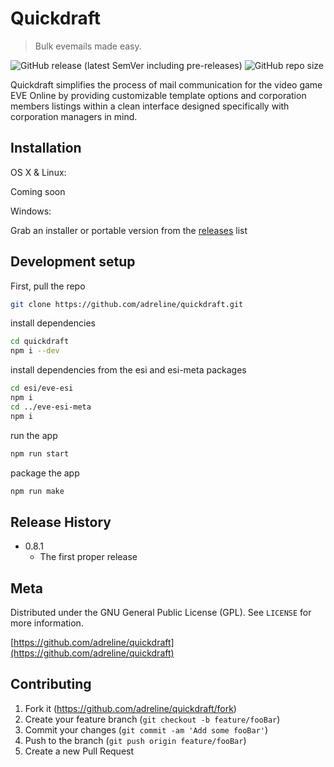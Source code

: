 # Quickdraft
> Bulk evemails made easy.

![GitHub release (latest SemVer including pre-releases)](https://img.shields.io/github/v/release/adreline/quickdraft?include_prereleases)
![GitHub repo size](https://img.shields.io/github/repo-size/adreline/quickdraft)

Quickdraft simplifies the process of mail communication for the video game EVE Online by providing customizable template options and corporation members listings within a clean interface designed specifically with corporation managers in mind.

## Installation

OS X & Linux:

Coming soon

Windows:

Grab an installer or portable version from the [releases](https://github.com/adreline/quickdraft/releases) list

## Development setup

First, pull the repo

```sh
git clone https://github.com/adreline/quickdraft.git
```

install dependencies

```sh
cd quickdraft
npm i --dev
```

install dependencies from the esi and esi-meta packages

```sh
cd esi/eve-esi
npm i
cd ../eve-esi-meta
npm i
```

run the app

```sh
npm run start
```

package the app

```sh
npm run make
```

## Release History

* 0.8.1
    * The first proper release

## Meta

Distributed under the GNU General Public License (GPL). See ``LICENSE`` for more information.

[https://github.com/adreline/quickdraft](https://github.com/adreline/quickdraft)

## Contributing

1. Fork it (<https://github.com/adreline/quickdraft/fork>)
2. Create your feature branch (`git checkout -b feature/fooBar`)
3. Commit your changes (`git commit -am 'Add some fooBar'`)
4. Push to the branch (`git push origin feature/fooBar`)
5. Create a new Pull Request
